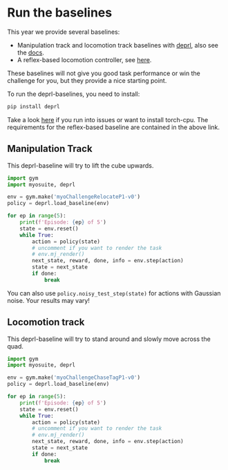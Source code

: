# Run the baselines
This year we provide several baselines:
* Manipulation track and locomotion track baselines with [deprl](https://github.com/martius-lab/depRL), also see the [docs](https://deprl.readthedocs.io/en/latest/myo_baselines.html).
* A reflex-based locomotion controller, see [here](https://myosuite.readthedocs.io/en/latest/baselines.html#myolegreflex-baseline).

These baselines will not give you good task performance or win the challenge for you, but they provide a nice starting point.

To run the deprl-baselines, you need to install:

``` bash
pip install deprl
```
Take a look [here](https://deprl.readthedocs.io/en/latest/installation.html) if you run into issues or want to install torch-cpu.
The requirements for the reflex-based baseline are contained in the above link.

## Manipulation Track
This deprl-baseline will try to lift the cube upwards.

``` python
import gym
import myosuite, deprl

env = gym.make('myoChallengeRelocateP1-v0')
policy = deprl.load_baseline(env)

for ep in range(5):
    print(f'Episode: {ep} of 5')
    state = env.reset()
    while True:
        action = policy(state)
        # uncomment if you want to render the task
        # env.mj_render()
        next_state, reward, done, info = env.step(action)
        state = next_state
        if done: 
            break
```

You can also use `policy.noisy_test_step(state)` for actions with Gaussian noise. Your results may vary!

## Locomotion track
This deprl-baseline will try to stand around and slowly move across the quad.
``` python
import gym
import myosuite, deprl

env = gym.make('myoChallengeChaseTagP1-v0')
policy = deprl.load_baseline(env)

for ep in range(5):
    print(f'Episode: {ep} of 5')
    state = env.reset()
    while True:
        action = policy(state)
        # uncomment if you want to render the task
        # env.mj_render()
        next_state, reward, done, info = env.step(action)
        state = next_state
        if done: 
            break
```


